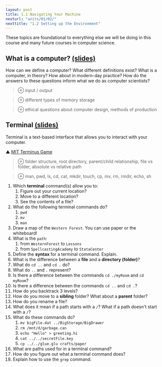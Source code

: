 ```yaml
---
layout: post
title: 1.1 Navigating Your Machine
nexturl: "units/01/02/"
nexttitle: "1.2 Setting up the Environment"
---
```

These topics are foundational to everything else we will be doing in this course and many future courses in computer science.

## What is a computer? [(slides)][c slides]
How can we define a computer? What different definitions exist? What is a computer, in theory? How about in modern-day practice? How do the answers to these questions inform what we do as computer scientists?

> ⊕ input / output

> ⊕ different types of memory storage

> ⊕ ethical questions about computer design, methods of production

## Terminal [(slides)][t slides]
Terminal is a text-based interface that allows you to interact with your computer.

▲ [MIT Terminus Game](https://web.mit.edu/mprat/Public/web/Terminus/Web/main.html)

> ⊕ folder structure, root directory, parent/child relationship, file vs folder, absolute vs relative path

> ⊕ man, pwd, ls, cd, cat, mkdir, touch, cp, mv, rm, rmdir, echo, sh

1. Which **terminal** command(s) allow you to:
    1. Figure out your current location?
    1. Move to a different location?
    1. See the contents of a file?
1. What do the following terminal commands do?
    1. `pwd`
    1. `mv`
    1. `man`
1. Draw a map of the `Western Forest`. You can use paper or the whiteboard!
1. What is the `path`:
    1. from `WesternForest` to `Lessons`
    1. from `SpellcastingAcademy` to `StataCenter`
1. Define the **syntax** for a terminal command. Explain.
1. What is the difference between a **file** and a **directory (folder)**?
1. What do `cd ..` and `cd .` do?
1. What do `..` and `.` represent?
1. Is there a difference between the commands `cd ./myRoom` and `cd myRoom`?
1. Is there a difference between the commands `cd ..` and `cd .`?
1. How do you backtrack 3 levels?
1. How do you move to a **sibling** folder? What about a **parent** folder?
1. How do you rename a file?
1. What does it mean if a path starts with a `/`? What if a path doesn't start with a `/`?
1. What do these commands do?
    1. `mv bigFile.dat ../BigStorage/BigDrawer`
    1. `rm /mnt/d/garbage.can`
    1. `echo "Hello" > greeting.hi`
    1. `cat ../../secretFile.key`
    1. `cp ../../glue.glu crafts/paper`
1. What are paths used for in a terminal command?
1. How do you figure out what a terminal command does?
1. Explain how to use the `grep` command.

[c slides]: https://docs.google.com/presentation/d/1aiT4vPUjAMF7V4qR0OcOacmCC8aBQhXcNbwQ_ue7vIY/edit?usp=sharing
[t slides]: https://docs.google.com/presentation/d/1BPYoFd7H3KoPspI3g46gtgqptdY8SAHnpiMBcv91Ye4/

